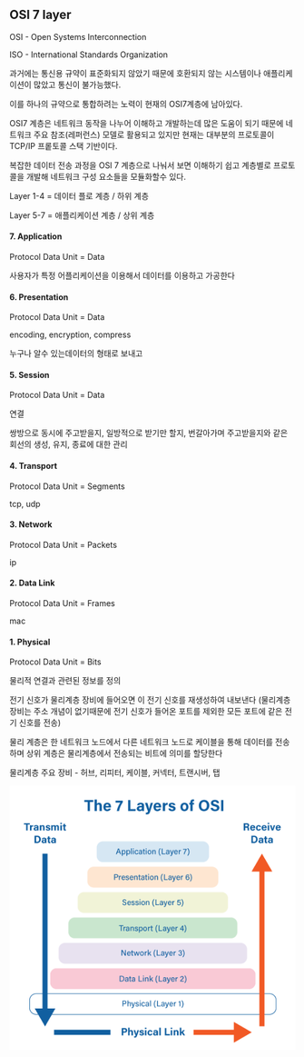 ## OSI 7 layer

OSI - Open Systems Interconnection

ISO - International Standards Organization

과거에는 통신용 규약이 표준화되지 않았기 때문에 호환되지 않는 시스템이나 애플리케이션이 많았고 통신이 불가능했다. 

이를 하나의 규약으로 통합하려는 노력이 현재의 OSI7계층에 남아있다. 

OSI7 계층은 네트워크 동작을 나누어 이해하고 개발하는데 많은 도움이 되기 때문에 네트워크 주요 참조(레퍼런스) 모델로 활용되고 있지만 현재는 대부분의 프로토콜이 TCP/IP 프롵토콜 스택 기반이다. 

복잡한 데이터 전송 과정을 OSI 7 계층으로 나눠서 보면 이해하기 쉽고 계층별로 프로토콜을 개발해 네트워크 구성 요소들을 모듈화할수 있다.

Layer 1-4 = 데이터 플로 계층 / 하위 계층

Layer 5-7 = 애플리케이션 계층 / 상위 계층

#### 7. Application

Protocol Data Unit = Data

사용자가 특정 어플리케이션을 이용해서 데이터를 이용하고 가공한다

#### 6. Presentation 

Protocol Data Unit = Data

encoding, encryption, compress

누구나 알수 있는데이터의 형태로 보내고 

#### 5. Session 

Protocol Data Unit = Data

연결

쌍방으로 동시에 주고받을지, 일방적으로 받기만 할지, 번갈아가며 주고받을지와 같은 회선의 생성, 유지, 종료에 대한 관리

#### 4. Transport 

Protocol Data Unit = Segments

tcp, udp

#### 3. Network

Protocol Data Unit = Packets

ip

#### 2. Data Link

Protocol Data Unit = Frames

mac 

#### 1. Physical 

Protocol Data Unit = Bits

물리적 연결과 관련된 정보를 정의

전기 신호가 물리계층 장비에 들어오면 이 전기 신호를 재생성하여 내보낸다 (물리계층 장비는 주소 개념이 없기때문에 전기 신호가 들어온 포트를 제외한 모든 포트에 같은 전기 신호를 전송)

물리 계층은 한 네트워크 노드에서 다른 네트워크 노드로 케이블을 통해 데이터를 전송하며 상위 계층은 물리계층에서 전송되는 비트에 의미를 할당한다

물리계층 주요 장비 - 허브, 리피터, 케이블, 커넥터, 트랜시버, 탭

![7layers](../images/7layers.png)
